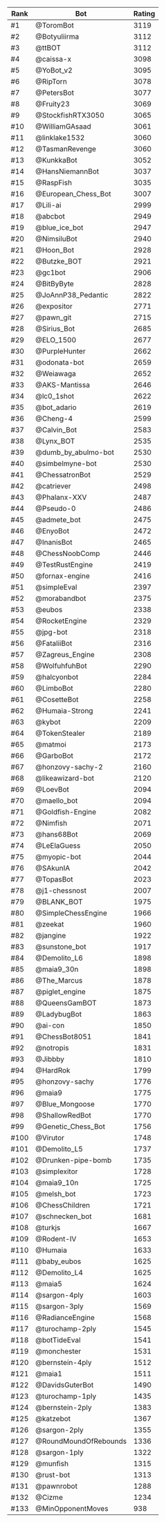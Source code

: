 Rank|Bot|Rating
---|---|---
#1|@ToromBot|3119
#2|@Botyuliirma|3112
#3|@ttBOT|3112
#4|@caissa-x|3098
#5|@YoBot_v2|3095
#6|@RipTorn|3078
#7|@PetersBot|3077
#8|@Fruity23|3069
#9|@StockfishRTX3050|3065
#10|@WilliamGAsaad|3061
#11|@linklake1532|3060
#12|@TasmanRevenge|3060
#13|@KunkkaBot|3052
#14|@HansNiemannBot|3037
#15|@RaspFish|3035
#16|@European_Chess_Bot|3007
#17|@Lili-ai|2999
#18|@abcbot|2949
#19|@blue_ice_bot|2947
#20|@NimsiluBot|2940
#21|@Hoon_Bot|2928
#22|@Butzke_BOT|2921
#23|@gc1bot|2906
#24|@BitByByte|2828
#25|@JoAnnP38_Pedantic|2822
#26|@expositor|2771
#27|@pawn_git|2715
#28|@Sirius_Bot|2685
#29|@ELO_1500|2677
#30|@PurpleHunter|2662
#31|@odonata-bot|2659
#32|@Weiawaga|2652
#33|@AKS-Mantissa|2646
#34|@lc0_1shot|2622
#35|@bot_adario|2619
#36|@Cheng-4|2599
#37|@Calvin_Bot|2583
#38|@Lynx_BOT|2535
#39|@dumb_by_abulmo-bot|2530
#40|@simbelmyne-bot|2530
#41|@ChessatronBot|2529
#42|@catriever|2498
#43|@Phalanx-XXV|2487
#44|@Pseudo-0|2486
#45|@admete_bot|2475
#46|@EnyoBot|2472
#47|@InanisBot|2465
#48|@ChessNoobComp|2446
#49|@TestRustEngine|2419
#50|@fornax-engine|2416
#51|@simpleEval|2397
#52|@morabandbot|2375
#53|@eubos|2338
#54|@RocketEngine|2329
#55|@jpg-bot|2318
#56|@FataliiBot|2316
#57|@Zagreus_Engine|2308
#58|@WolfuhfuhBot|2290
#59|@halcyonbot|2284
#60|@LimboBot|2280
#61|@CosetteBot|2258
#62|@Humaia-Strong|2241
#63|@kybot|2209
#64|@TokenStealer|2189
#65|@matmoi|2173
#66|@GarboBot|2172
#67|@honzovy-sachy-2|2160
#68|@likeawizard-bot|2120
#69|@LoevBot|2094
#70|@maello_bot|2094
#71|@Goldfish-Engine|2082
#72|@Nimfish|2071
#73|@hans68Bot|2069
#74|@LeElaGuess|2050
#75|@myopic-bot|2044
#76|@SAkunIA|2042
#77|@TopasBot|2023
#78|@j1-chessnost|2007
#79|@BLANK_BOT|1975
#80|@SimpleChessEngine|1966
#81|@zeekat|1960
#82|@jangine|1922
#83|@sunstone_bot|1917
#84|@Demolito_L6|1898
#85|@maia9_30n|1898
#86|@The_Marcus|1878
#87|@piglet_engine|1875
#88|@QueensGamBOT|1873
#89|@LadybugBot|1863
#90|@ai-con|1850
#91|@ChessBot8051|1841
#92|@notropis|1831
#93|@Jibbby|1810
#94|@HardRok|1799
#95|@honzovy-sachy|1776
#96|@maia9|1775
#97|@Blue_Mongoose|1770
#98|@ShallowRedBot|1770
#99|@Genetic_Chess_Bot|1756
#100|@Virutor|1748
#101|@Demolito_L5|1737
#102|@Drunken-pipe-bomb|1735
#103|@simplexitor|1728
#104|@maia9_10n|1725
#105|@melsh_bot|1723
#106|@ChessChildren|1721
#107|@schnecken_bot|1681
#108|@turkjs|1667
#109|@Rodent-IV|1653
#110|@Humaia|1633
#111|@baby_eubos|1625
#112|@Demolito_L4|1625
#113|@maia5|1624
#114|@sargon-4ply|1603
#115|@sargon-3ply|1569
#116|@RadianceEngine|1568
#117|@turochamp-2ply|1545
#118|@botTideEval|1541
#119|@monchester|1531
#120|@bernstein-4ply|1512
#121|@maia1|1511
#122|@DavidsGuterBot|1490
#123|@turochamp-1ply|1435
#124|@bernstein-2ply|1383
#125|@katzebot|1367
#126|@sargon-2ply|1355
#127|@RoundMoundOfRebounds|1336
#128|@sargon-1ply|1322
#129|@munfish|1315
#130|@rust-bot|1313
#131|@pawnrobot|1288
#132|@Cizme|1234
#133|@MinOpponentMoves|938

